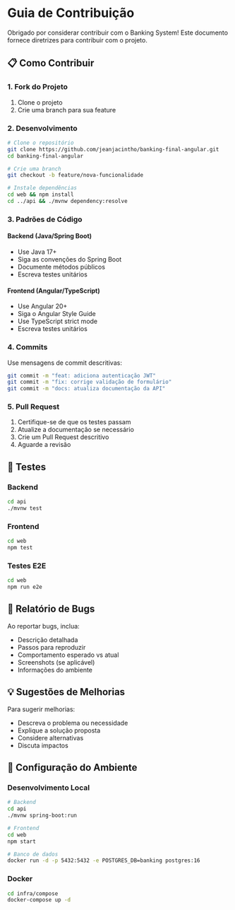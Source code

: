 # Guia de Contribuição

Obrigado por considerar contribuir com o Banking System! Este documento fornece diretrizes para contribuir com o projeto.

## 📋 Como Contribuir

### 1. Fork do Projeto
1. Clone o projeto
2. Crie uma branch para sua feature

### 2. Desenvolvimento
```bash
# Clone o repositório
git clone https://github.com/jeanjacintho/banking-final-angular.git
cd banking-final-angular

# Crie uma branch
git checkout -b feature/nova-funcionalidade

# Instale dependências
cd web && npm install
cd ../api && ./mvnw dependency:resolve
```

### 3. Padrões de Código

#### Backend (Java/Spring Boot)
- Use Java 17+
- Siga as convenções do Spring Boot
- Documente métodos públicos
- Escreva testes unitários

#### Frontend (Angular/TypeScript)
- Use Angular 20+
- Siga o Angular Style Guide
- Use TypeScript strict mode
- Escreva testes unitários

### 4. Commits
Use mensagens de commit descritivas:
```bash
git commit -m "feat: adiciona autenticação JWT"
git commit -m "fix: corrige validação de formulário"
git commit -m "docs: atualiza documentação da API"
```

### 5. Pull Request
1. Certifique-se de que os testes passam
2. Atualize a documentação se necessário
3. Crie um Pull Request descritivo
4. Aguarde a revisão

## 🧪 Testes

### Backend
```bash
cd api
./mvnw test
```

### Frontend
```bash
cd web
npm test
```

### Testes E2E
```bash
cd web
npm run e2e
```

## 📝 Relatório de Bugs

Ao reportar bugs, inclua:
- Descrição detalhada
- Passos para reproduzir
- Comportamento esperado vs atual
- Screenshots (se aplicável)
- Informações do ambiente

## 💡 Sugestões de Melhorias

Para sugerir melhorias:
- Descreva o problema ou necessidade
- Explique a solução proposta
- Considere alternativas
- Discuta impactos

## 🔧 Configuração do Ambiente

### Desenvolvimento Local
```bash
# Backend
cd api
./mvnw spring-boot:run

# Frontend
cd web
npm start

# Banco de dados
docker run -d -p 5432:5432 -e POSTGRES_DB=banking postgres:16
```

### Docker
```bash
cd infra/compose
docker-compose up -d
```


